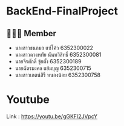 # BackEnd-FinalProject
<h2> 👨🏻‍💻 Member </h2>

- นางสาวธนกมล แซ่โค้ว	6352300022
- นางสาวดวงหทัย นันทวิสิทธิ์ 6352300081
- นายจีรศักดิ์ ขุ้ยตั้ง	6352300189
- นายฉัตรมงคล แย้มบุญ	6352300715
- นางสาวเกตน์สิรี หนองน้อย 6352300758​


# Youtube
Link : https://youtu.be/gGKFl2JVpcY
